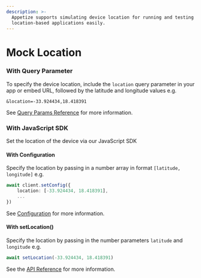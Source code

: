 ```yaml
---
description: >-
  Appetize supports simulating device location for running and testing
  location-based applications easily.
---
```


# Mock Location

### With Query Parameter

To specify the device location, include the `location` query parameter in your app or embed URL, followed by the latitude and longitude values e.g.

```uri
&location=-33.924434,18.418391
```

See [Query Params Reference](../platform/query-params-reference.md#location) for more information.

### With JavaScript SDK

Set the location of the device via our JavaScript SDK

#### With Configuration

Specify the location by passing in a number array in format `[latitude, longitude]` e.g.

```typescript
await client.setConfig({
    location: [-33.924434, 18.418391],
    ...
})
```

See [Configuration](../javascript-sdk/configuration.md#location) for more information.

#### With setLocation()

Specify the location by passing in the number parameters `latitude` and `longitude` e.g.

```typescript
await setLocation(-33.924434, 18.418391)
```

See the [API Reference](../javascript-sdk/api-reference/#setlocation) for more information.
